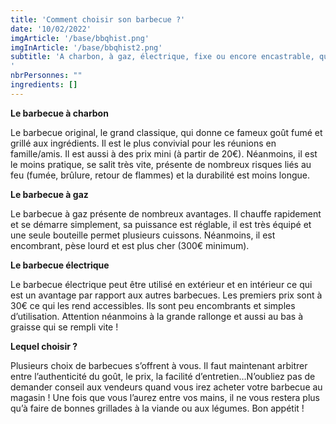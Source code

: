 ```yaml
---
title: 'Comment choisir son barbecue ?'
date: '10/02/2022'
imgArticle: '/base/bbqhist.png'
imgInArticle: '/base/bbqhist2.png'
subtitle: 'A charbon, à gaz, électrique, fixe ou encore encastrable, que choisir ? L’été approche et il est l’heure d’aller acheter un barbecue pour ravire les papilles de vos invités et de passer des repas conviviaux en famille ou entre amis ! Suivez ce petit guide pour vous orienter dans votre choix et ne pas être complètement perdu parmi toutes les options possibles…
'
nbrPersonnes: ""
ingredients: []
---
```


**Le barbecue à charbon**

Le barbecue original, le grand classique, qui donne ce fameux goût fumé et grillé aux ingrédients. Il est le plus convivial pour les réunions en famille/amis. Il est aussi à des prix mini (à partir de 20€). Néanmoins, il est le moins pratique, se salit très vite, présente de nombreux risques liés au feu (fumée, brûlure, retour de flammes) et la durabilité est moins longue.

**Le barbecue à gaz**

Le barbecue à gaz présente de nombreux avantages. Il chauffe rapidement et se démarre simplement, sa puissance est réglable, il est très équipé et une seule bouteille permet plusieurs cuissons. Néanmoins, il est encombrant, pèse lourd et est plus cher (300€ minimum).

**Le barbecue électrique**

Le barbecue électrique peut être utilisé en extérieur et en intérieur ce qui est un avantage par rapport aux autres barbecues. Les premiers prix sont à 30€ ce qui les rend accessibles. Ils sont peu encombrants et simples d’utilisation. Attention néanmoins à la grande rallonge et aussi au bas à graisse qui se rempli vite !

**Lequel choisir ?**

Plusieurs choix de barbecues s’offrent à vous. Il faut maintenant arbitrer entre l’authenticité du goût, le prix, la facilité d’entretien…N’oubliez pas de demander conseil aux vendeurs quand vous irez acheter votre barbecue au magasin ! Une fois que vous l’aurez entre vos mains, il ne vous restera plus qu’à faire de bonnes grillades à la viande ou aux légumes. Bon appétit !
